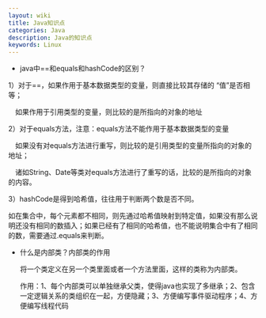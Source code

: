```yaml
---
layout: wiki
title: Java知识点
categories: Java
description: Java的知识点
keywords: Linux
---
```


* java中==和equals和hashCode的区别？

1）对于==，如果作用于基本数据类型的变量，则直接比较其存储的 “值”是否相等；

　如果作用于引用类型的变量，则比较的是所指向的对象的地址

2）对于equals方法，注意：equals方法不能作用于基本数据类型的变量

　如果没有对equals方法进行重写，则比较的是引用类型的变量所指向的对象的地址；

　诸如String、Date等类对equals方法进行了重写的话，比较的是所指向的对象的内容。

3）hashCode是得到哈希值，往往用于判断两个数是否不同。

  如在集合中，每个元素都不相同，则先通过哈希值映射到特定值，如果没有那么说明还没有相同的数插入；如果已经有了相同的哈希值，也不能说明集合中有了相同的数，需要通过.equals来判断。

* 什么是内部类？内部类的作用

  将一个类定义在另一个类里面或者一个方法里面，这样的类称为内部类。

  作用：1、每个内部类可以单独继承父类，使得java也实现了多继承；2、包含一定逻辑关系的类组织在一起，方便隐藏；3、方便编写事件驱动程序；4、方便编写线程代码
